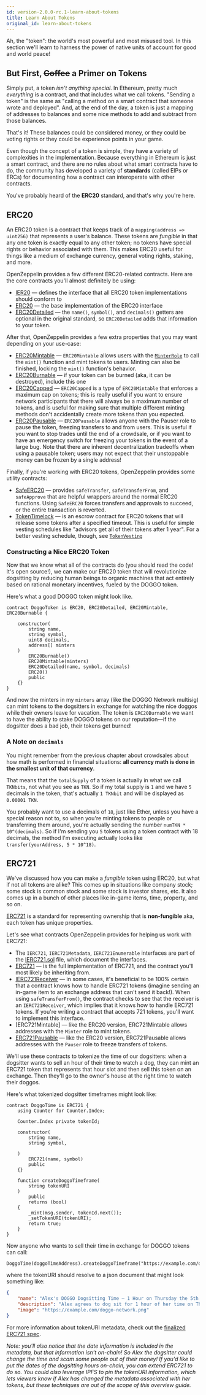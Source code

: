 ```yaml
---
id: version-2.0.0-rc.1-learn-about-tokens
title: Learn About Tokens
original_id: learn-about-tokens
---
```


Ah, the "token": the world's most powerful and most misused tool. In this section we'll learn to harness the power of native units of account for good and world peace!

## But First, ~~Coffee~~ a Primer on Tokens

Simply put, a token _isn't anything special_. In Ethereum, pretty much _everything_ is a contract, and that includes what we call tokens. "Sending a token" is the same as "calling a method on a smart contract that someone wrote and deployed". And, at the end of the day, a token is just a mapping of addresses to balances and some nice methods to add and subtract from those balances.

That's it! These balances could be considered money, or they could be voting rights or they could be experience points in your game.

Even though the concept of a token is simple, they have a variety of complexities in the implementation. Because everything in Ethereum is just a smart contract, and there are no rules about what smart contracts have to do, the community has developed a variety of **standards** (called EIPs or ERCs) for documenting how a contract can interoperate with other contracts.

You've probably heard of the **ERC20** standard, and that's why you're here.

## ERC20

An ERC20 token is a contract that keeps track of a `mapping(address => uint256)` that represents a user's balance. These tokens are _fungible_ in that any one token is exactly equal to any other token; no tokens have special rights or behavior associated with them. This makes ERC20 useful for things like a medium of exchange currency, general voting rights, staking, and more.

OpenZeppelin provides a few different ERC20-related contracts. Here are the core contracts you'll almost definitely be using:

- [IER20](https://github.com/OpenZeppelin/openzeppelin-solidity/blob/master/contracts/token/ERC20/IERC20.sol) — defines the interface that all ERC20 token implementations should conform to
- [ERC20](https://github.com/OpenZeppelin/openzeppelin-solidity/blob/master/contracts/token/ERC20/ERC20.sol) — the base implementation of the ERC20 interface
- [ERC20Detailed](https://github.com/OpenZeppelin/openzeppelin-solidity/blob/master/contracts/token/ERC20/ERC20Detailed.sol) — the `name()`, `symbol()`, and `decimals()` getters are optional in the original standard, so `ERC20Detailed` adds that information to your token.


After that, OpenZeppelin provides a few extra properties that you may want depending on your use-case:

- [ERC20Mintable](https://github.com/OpenZeppelin/openzeppelin-solidity/blob/master/contracts/token/ERC20/ERC20Mintable.sol) — `ERC20Mintable` allows users with the [`MinterRole`](/api/docs/learn-about-access-control.html) to call the `mint()` function and mint tokens to users. Minting can also be finished, locking the `mint()` function's behavior.
- [ERC20Burnable](https://github.com/OpenZeppelin/openzeppelin-solidity/blob/master/contracts/token/ERC20/ERC20Burnable.sol) — if your token can be burned (aka, it can be destroyed), include this one
- [ERC20Capped](https://github.com/OpenZeppelin/openzeppelin-solidity/blob/master/contracts/token/ERC20/ERC20Capped.sol) — `ERC20Capped` is a type of `ERC20Mintable` that enforces a maximum cap on tokens; this is really useful if you want to ensure network participants that there will always be a maximum number of tokens, and is useful for making sure that multiple different minting methods don't accidentally create more tokens than you expected.
- [ERC20Pausable](https://github.com/OpenZeppelin/openzeppelin-solidity/blob/master/contracts/token/ERC20/ERC20Pausable.sol) — `ERC20Pausable` allows anyone with the Pauser role to pause the token, freezing transfers to and from users. This is useful if you want to stop trades until the end of a crowdsale, or if you want to have an emergency switch for freezing your tokens in the event of a large bug. Note that there are inherent decentralization tradeoffs when using a pausable token; users may not expect that their unstoppable money can be frozen by a single address!

Finally, if you're working with ERC20 tokens, OpenZeppelin provides some utility contracts:

- [SafeERC20](https://github.com/OpenZeppelin/openzeppelin-solidity/blob/master/contracts/token/ERC20/SafeERC20.sol) — provides `safeTransfer`, `safeTransferFrom`, and `safeApprove` that are helpful wrappers around the normal ERC20 functions. Using `SafeERC20` forces transfers and approvals to succeed, or the entire transaction is reverted.
- [TokenTimelock](https://github.com/OpenZeppelin/openzeppelin-solidity/blob/master/contracts/token/ERC20/TokenTimelock.sol) — is an escrow contract for ERC20 tokens that will release some tokens after a specified timeout. This is useful for simple vesting schedules like "advisors get all of their tokens after 1 year". For a better vesting schedule, though, see [`TokenVesting`](https://github.com/OpenZeppelin/openzeppelin-solidity/blob/master/contracts/drafts/TokenVesting.sol)

### Constructing a Nice ERC20 Token

Now that we know what all of the contracts do (you should read the code! It's open source!), we can make our ERC20 token that will revolutionize dogsitting by reducing human beings to organic machines that act entirely based on rational monetary incentives, fueled by the DOGGO token.

Here's what a good DOGGO token might look like.

```solidity
contract DoggoToken is ERC20, ERC20Detailed, ERC20Mintable, ERC20Burnable {

    constructor(
        string name,
        string symbol,
        uint8 decimals,
        address[] minters
    )
        ERC20Burnable()
        ERC20Mintable(minters)
        ERC20Detailed(name, symbol, decimals)
        ERC20()
        public
    {}
}
```

And now the minters in my `minters` array (like the DOGGO Network multisig) can mint tokens to the dogsitters in exchange for watching the nice doggos while their owners leave for vacation. The token is `ERC20Burnable` we want to have the ability to stake DOGGO tokens on our reputation—if the dogsitter does a bad job, their tokens get burned!

### A Note on `decimals`

You might remember from the previous chapter about crowdsales about how math is performed in financial situations: **all currency math is done in the smallest unit of that currency**.

That means that the `totalSupply` of a token is actually in what we call `TKNbits`, not what you see as `TKN`. So if my total supply is `1` and we have `5` decimals in the token, that's actually `1 TKNbit` and will be displayed as `0.00001 TKN`.

You probably want to use a decimals of `18`, just like Ether, unless you have a special reason not to, so when you're minting tokens to people or transferring them around, you're actually sending the number `numTKN * 10^(decimals)`. So if I'm sending you `5` tokens using a token contract with 18 decimals, the method I'm executing actually looks like `transfer(yourAddress, 5 * 10^18)`.

## ERC721

We've discussed how you can make a _fungible_ token using ERC20, but what if not all tokens are alike? This comes up in situations like company stock; some stock is common stock and some stock is investor shares, etc. It also comes up in a bunch of other places like in-game items, time, property, and so on.

[ERC721](https://eips.ethereum.org/EIPS/eip-721) is a standard for representing ownership that is **non-fungible** aka, each token has unique properties.

Let's see what contracts OpenZeppelin provides for helping us work with ERC721:

- The `IERC721`, `IERC721Metadata`, `IERC721Enumerable` interfaces are part of the [IERC721.sol](https://github.com/OpenZeppelin/openzeppelin-solidity/blob/master/contracts/token/ERC721/IERC721.sol) file, which document the interfaces.
- [ERC721](https://github.com/OpenZeppelin/openzeppelin-solidity/blob/master/contracts/token/ERC721/ERC721.sol) — is the full implementation of ERC721, and the contract you'll most likely be inheriting from.
- [IERC721Receiver](https://github.com/OpenZeppelin/openzeppelin-solidity/blob/master/contracts/token/ERC721/IERC721Receiver.sol) — in some cases, it's beneficial to be 100% certain that a contract knows how to handle ERC721 tokens (imagine sending an in-game item to an exchange address that can't send it back!). When using `safeTransferFrom()`, the contract checks to see that the receiver is an `IERC721Receiver`, which implies that it knows how to handle ERC721 tokens. If you're writing a contract that accepts 721 tokens, you'll want to implement this interface.
- [ERC721Mintable] — like the ERC20 version, ERC721Mintable allows addresses with the `Minter` role to mint tokens.
- [ERC721Pausable](https://github.com/OpenZeppelin/openzeppelin-solidity/blob/master/contracts/token/ERC721/ERC721Pausable.sol) — like the ERC20 version, ERC721Pausable allows addresses with the `Pauser` role to freeze transfers of tokens.


We'll use these contracts to tokenize the time of our dogsitters: when a dogsitter wants to sell an hour of their time to watch a dog, they can mint an ERC721 token that represents that hour slot and then sell this token on an exchange. Then they'll go to the owner's house at the right time to watch their doggos.

Here's what tokenized dogsitter timeframes might look like:

```solidity
contract DoggoTime is ERC721 {
    using Counter for Counter.Index;

    Counter.Index private tokenId;

    constructor(
        string name,
        string symbol,

    )
        ERC721(name, symbol)
        public
    {}

    function createDoggoTimeframe(
        string tokenURI
    )
        public
        returns (bool)
    {
        _mint(msg.sender, tokenId.next());
        _setTokenURI(tokenURI);
        return true;
    }
}
```

Now anyone who wants to sell their time in exchange for DOGGO tokens can call:

```solidity
DoggoTime(doggoTimeAddress).createDoggoTimeframe("https://example.com/doggo.json")
```

where the tokenURI should resolve to a json document that might look something like:

```json
{
    "name": "Alex's DOGGO Dogsitting Time — 1 Hour on Thursday the 5th at 6pm",
    "description": "Alex agrees to dog sit for 1 hour of her time on Thursday the 5th at 6pm.",
    "image": "https://example.com/doggo-network.png"
}
```

For more information about tokenURI metadata, check out the [finalized ERC721 spec](https://eips.ethereum.org/EIPS/eip-721).

_Note: you'll also notice that the date information is included in the metadata, but that information isn't on-chain! So Alex the dogsitter could change the time and scam some people out of their money! If you'd like to put the dates of the dogsitting hours on-chain, you can extend ERC721 to do so. You could also leverage IPFS to pin the tokenURI information, which lets viewers know if Alex has changed the metadata associated with her tokens, but these techniques are out of the scope of this overview guide._
